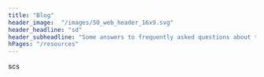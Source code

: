 ```yaml
--- 
title: "Blog" 
header_image:  "/images/S0_web_header_16x9.svg"
header_headline: "sd"
header_subheadline: "Some answers to frequently asked questions about the suburb zero ACT plan."
hPages: "/resources"
---  
```


scs